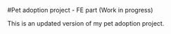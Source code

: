 #Pet adoption project - FE part (Work in progress)

This is an updated version of my pet adoption project.
